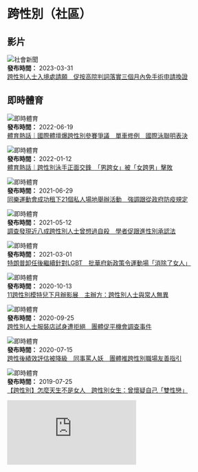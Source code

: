 # 跨性別（社區）

## 影片

![社會新聞](https://cdn.hk01.com/di/media/images/dw/20201127/409014835594924032519476.png/r436xnnAl6qhPVgmycHmEvd-PyfrRKaco_YF3KP2Bdw)  
**發布時間：** 2023-03-31  
[跨性別人士入境處請願　促按高院判詞落實三個月內免手術申請換證](https://www.hk01.com/%E7%A4%BE%E6%9C%83%E6%96%B0%E8%81%9E/883444/%E8%B7%A8%E6%80%A7%E5%88%A5%E4%BA%BA%E5%A3%AB%E5%85%A5%E5%A2%83%E8%99%95%E8%AB%8B%E9%A1%98-%E4%BF%83%E6%8C%89%E9%AB%98%E9%99%A2%E5%88%A4%E8%A9%9E%E8%90%BD%E5%AF%A6%E4%B8%89%E5%80%8B%E6%9C%88%E5%85%A7%E5%85%8D%E6%89%8B%E8%A1%93%E7%94%B3%E8%AB%8B%E6%8F%9B%E8%AD%89)  

## 即時體育

![即時體育](https://cdn.hk01.com/di/media/images/dw/20201125/408227399805702144507921.png/IlofgFGhLkgz5lG2-XgT1iYInd7C9v-5aruQT2q7kE8)  
**發布時間：** 2022-06-19  
[體育熱話｜國際體壇爆跨性別參賽爭議　單車修例　國際泳聯明表決](https://www.hk01.com/%E5%8D%B3%E6%99%82%E9%AB%94%E8%82%B2/783120/%E9%AB%94%E8%82%B2%E7%86%B1%E8%A9%B1-%E5%9C%8B%E9%9A%9B%E9%AB%94%E5%A3%87%E7%88%86%E8%B7%A8%E6%80%A7%E5%88%A5%E5%8F%83%E8%B3%BD%E7%88%AD%E8%AD%B0-%E5%96%AE%E8%BB%8A%E4%BF%AE%E4%BE%8B-%E5%9C%8B%E9%9A%9B%E6%B3%B3%E8%81%AF%E6%98%8E%E8%A1%A8%E6%B1%BA)  

![即時體育](https://cdn.hk01.com/di/media/images/dw/20201125/408227399805702144507921.png/IlofgFGhLkgz5lG2-XgT1iYInd7C9v-5aruQT2q7kE8)  
**發布時間：** 2022-01-12  
[體育熱話｜跨性別泳手正面交鋒　「男跨女」被「女跨男」擊敗](https://www.hk01.com/%E5%8D%B3%E6%99%82%E9%AB%94%E8%82%B2/723240/%E9%AB%94%E8%82%B2%E7%86%B1%E8%A9%B1-%E8%B7%A8%E6%80%A7%E5%88%A5%E6%B3%B3%E6%89%8B%E6%AD%A3%E9%9D%A2%E4%BA%A4%E9%8B%92-%E7%94%B7%E8%B7%A8%E5%A5%B3-%E8%A2%AB-%E5%A5%B3%E8%B7%A8%E7%94%B7-%E6%93%8A%E6%95%97)  

![即時體育](https://cdn.hk01.com/di/media/images/dw/20201125/408227914820096000156473.png/Tr5b4awsE2lDrGj3zO5LegNr4GHunfLjdpBk9naQZPY)  
**發布時間：** 2021-06-29  
[同樂運動會成功租下21個私人場地舉辦活動　強調跟從政府防疫規定](https://www.hk01.com/18%E5%8D%80%E6%96%B0%E8%81%9E/644209/%E5%90%8C%E6%A8%82%E9%81%8B%E5%8B%95%E6%9C%83%E6%88%90%E5%8A%9F%E7%A7%9F%E4%B8%8B21%E5%80%8B%E7%A7%81%E4%BA%BA%E5%A0%B4%E5%9C%B0%E8%88%89%E8%BE%A6%E6%B4%BB%E5%8B%95-%E5%BC%B7%E8%AA%BF%E8%B7%9F%E5%BE%9E%E6%94%BF%E5%BA%9C%E9%98%B2%E7%96%AB%E8%A6%8F%E5%AE%9A)  

![即時體育](https://cdn.hk01.com/di/media/images/dw/20201125/408227914820096000156473.png/Tr5b4awsE2lDrGj3zO5LegNr4GHunfLjdpBk9naQZPY)  
**發布時間：** 2021-05-12  
[調查發現近八成跨性別人士曾想過自殺　學者促跟進性別承認法](https://www.hk01.com/18%E5%8D%80%E6%96%B0%E8%81%9E/624319/%E6%80%A7%E5%88%A5%E6%95%99%E8%82%B2-%E8%BF%91%E5%85%AB%E6%88%90%E8%B7%A8%E6%80%A7%E5%88%A5%E4%BA%BA%E5%A3%AB%E6%9B%BE%E6%83%B3%E9%81%8E%E8%87%AA%E6%AE%BA-%E5%AD%B8%E8%80%85%E4%BF%83%E8%B7%9F%E9%80%B2%E6%80%A7%E5%88%A5%E6%89%BF%E8%AA%8D%E6%B3%95)  

![即時體育](https://cdn.hk01.com/di/media/images/dw/20201125/408227914820096000156473.png/Tr5b4awsE2lDrGj3zO5LegNr4GHunfLjdpBk9naQZPY)  
**發布時間：** 2021-03-01  
[特朗普卸任後繼續針對LGBT　批華府新政策令運動場「消除了女人」](https://www.hk01.com/%E5%8D%B3%E6%99%82%E9%AB%94%E8%82%B2/593279/%E7%89%B9%E6%9C%97%E6%99%AE%E5%8D%B8%E4%BB%BB%E5%BE%8C%E7%B9%BC%E7%BA%8C%E9%87%9D%E5%B0%8Dlgbt-%E6%89%B9%E8%8F%AF%E5%BA%9C%E6%96%B0%E6%94%BF%E7%AD%96%E4%BB%A4%E9%81%8B%E5%8B%95%E5%A0%B4-%E6%B6%88%E9%99%A4%E4%BA%86%E5%A5%B3%E4%BA%BA)  

![即時體育](https://cdn.hk01.com/di/media/images/dw/20201125/408227914820096000156473.png/Tr5b4awsE2lDrGj3zO5LegNr4GHunfLjdpBk9naQZPY)  
**發布時間：** 2020-10-13  
[11跨性別模特兒下月辦影展　主辦方：跨性別人士與常人無異](https://www.hk01.com/18%E5%8D%80%E6%96%B0%E8%81%9E/535125/11%E8%B7%A8%E6%80%A7%E5%88%A5%E6%A8%A1%E7%89%B9%E5%85%92%E4%B8%8B%E6%9C%88%E8%BE%A6%E5%BD%B1%E5%B1%95-%E4%B8%BB%E8%BE%A6%E6%96%B9-%E8%B7%A8%E6%80%A7%E5%88%A5%E4%BA%BA%E5%A3%AB%E8%88%87%E5%B8%B8%E4%BA%BA%E7%84%A1%E7%95%B0)  

![即時體育](https://cdn.hk01.com/di/media/images/dw/20201125/408227914820096000156473.png/Tr5b4awsE2lDrGj3zO5LegNr4GHunfLjdpBk9naQZPY)  
**發布時間：** 2020-09-25  
[跨性別人士服裝店試身遭拒絕　團體促平機會調查事件](https://www.hk01.com/18%E5%8D%80%E6%96%B0%E8%81%9E/528494/%E8%B7%A8%E6%80%A7%E5%88%A5%E4%BA%BA%E5%A3%AB%E6%9C%8D%E8%A3%9D%E5%BA%97%E8%A9%A6%E8%BA%AB%E9%81%AD%E6%8B%92%E7%B5%95-%E5%9C%98%E9%AB%94%E4%BF%83%E5%B9%B3%E6%A9%9F%E6%9C%83%E8%AA%BF%E6%9F%A5%E4%BA%8B%E4%BB%B6)  

![即時體育](https://cdn.hk01.com/di/media/images/dw/20201125/408227914820096000156473.png/Tr5b4awsE2lDrGj3zO5LegNr4GHunfLjdpBk9naQZPY)  
**發布時間：** 2020-07-15  
[跨性後績效評估被降級　同事罵人妖　團體推跨性別職場友善指引](https://www.hk01.com/18%E5%8D%80%E6%96%B0%E8%81%9E/498391/%E8%B7%A8%E6%80%A7%E5%BE%8C%E7%B8%BE%E6%95%88%E8%A9%95%E4%BC%B0%E8%A2%AB%E9%99%8D%E7%B4%9A-%E5%90%8C%E4%BA%8B%E7%BD%B5%E4%BA%BA%E5%A6%96-%E5%9C%98%E9%AB%94%E6%8E%A8%E8%B7%A8%E6%80%A7%E5%88%A5%E8%81%B7%E5%A0%B4%E5%8F%8B%E5%96%84%E6%8C%87%E5%BC%95)  

![即時體育](https://cdn.hk01.com/di/media/images/dw/20201125/408227914820096000156473.png/Tr5b4awsE2lDrGj3zO5LegNr4GHunfLjdpBk9naQZPY)  
**發布時間：** 2019-07-25  
[【跨性別】怎麼天生不是女人　跨性別女生：曾懷疑自己「雙性戀」](https://www.hk01.com/%E7%A4%BE%E5%8D%80%E5%B0%88%E9%A1%8C/354135/%E8%B7%A8%E6%80%A7%E5%88%A5-%E6%80%8E%E9%BA%BC%E5%A4%A9%E7%94%9F%E4%B8%8D%E6%98%AF%E5%A5%B3%E4%BA%BA-%E8%B7%A8%E6%80%A7%E5%88%A5%E5%A5%B3%E7%94%9F-%E6%9B%BE%E6%87%B7%E7%96%91%E8%87%AA%E5%B7%B1-%E9%9B%99%E6%80%A7%E6%88%80)  

![dot image pixel](https://sp.analytics.yahoo.com/sp.pl?a=10000&d=Wed%2C%2026%20Feb%202025%2006%3A13%3A10%20GMT&n=0&b=%E8%B7%A8%E6%80%A7%E5%88%A5%EF%BC%88%E7%A4%BE%E5%8D%80%EF%BC%89%EF%BD%9C%E9%A6%99%E6%B8%AF01&.yp=10061689&f=https%3A%2F%2Fwww.hk01.com%2Ftag%2F24258&enc=UTF-8&gdpr=0&yv=1.16.6&tagmgr=gtm)